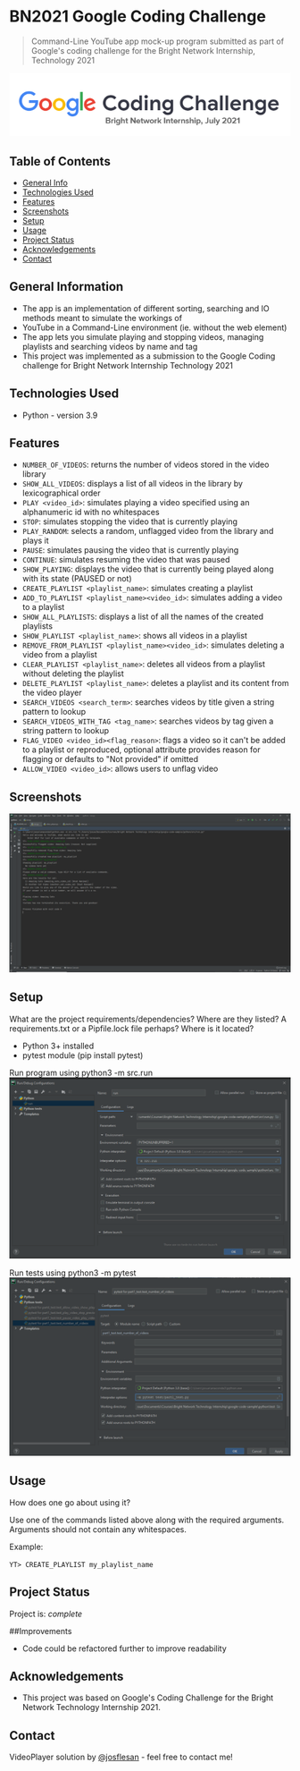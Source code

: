 # BN2021 Google Coding Challenge
> Command-Line YouTube app mock-up program submitted as part of Google's coding challenge for the
> Bright Network Internship, Technology 2021

![Example screenshot](https://github.com/josflesan/BN2021-Google-Coding-Challenge/blob/main/python/img/Google%20Coding%20Challenge%20Banner.png)

## Table of Contents
* [General Info](#general-information)
* [Technologies Used](#technologies-used)
* [Features](#features)
* [Screenshots](#screenshots)
* [Setup](#setup)
* [Usage](#usage)
* [Project Status](#project-status)
* [Acknowledgements](#acknowledgements)
* [Contact](#contact)


## General Information
- The app is an implementation of different sorting, searching and IO methods meant to simulate the workings of
- YouTube in a Command-Line environment (ie. without the web element)
- The app lets you simulate playing and stopping videos, managing playlists and searching videos by name and tag
- This project was implemented as a submission to the Google Coding challenge for Bright Network Internship Technology 2021


## Technologies Used
- Python - version 3.9


## Features
- `NUMBER_OF_VIDEOS`: returns the number of videos stored in the video library
- `SHOW_ALL_VIDEOS`: displays a list of all videos in the library by lexicographical order
- `PLAY <video_id>`: simulates playing a video specified using an alphanumeric id with no whitespaces
- `STOP`: simulates stopping the video that is currently playing
- `PLAY_RANDOM`: selects a random, unflagged video from the library and plays it
- `PAUSE`: simulates pausing the video that is currently playing
- `CONTINUE`: simulates resuming the video that was paused
- `SHOW_PLAYING`: displays the video that is currently being played along with its state (PAUSED or not)
- `CREATE_PLAYLIST <playlist_name>`: simulates creating a playlist 
- `ADD_TO_PLAYLIST <playlist_name><video_id>`: simulates adding a video to a playlist
- `SHOW_ALL_PLAYLISTS`: displays a list of all the names of the created playlists
- `SHOW_PLAYLIST <playlist_name>`: shows all videos in a playlist
- `REMOVE_FROM_PLAYLIST <playlist_name><video_id>`: simulates deleting a video from a playlist
- `CLEAR_PLAYLIST <playlist_name>`: deletes all videos from a playlist without deleting the playlist
- `DELETE_PLAYLIST <playlist_name>`: deletes a playlist and its content from the video player
- `SEARCH_VIDEOS <search_term>`: searches videos by title given a string pattern to lookup
- `SEARCH_VIDEOS_WITH_TAG <tag_name>`: searches videos by tag given a string pattern to lookup
- `FLAG_VIDEO <video_id><flag_reason>`: flags a video so it can't be added to a playlist or reproduced, optional attribute provides reason for flagging or defaults to "Not provided" if omitted
- `ALLOW_VIDEO <video_id>`: allows users to unflag video 


## Screenshots
![Example screenshot](https://github.com/josflesan/BN2021-Google-Coding-Challenge/blob/main/python/img/Use%20Case.png)


## Setup
What are the project requirements/dependencies? Where are they listed? A requirements.txt or a Pipfile.lock file perhaps? Where is it located?

- Python 3+ installed
- pytest module (pip install pytest)

Run program using python3 -m src.run
![Run Configuration](https://github.com/josflesan/BN2021-Google-Coding-Challenge/blob/main/python/img/Run%20Config.png)

Run tests using python3 -m pytest 
![Example screenshot](https://github.com/josflesan/BN2021-Google-Coding-Challenge/blob/main/python/img/Test%20Config.png)


## Usage
How does one go about using it?

Use one of the commands listed above along with the required arguments.
Arguments should not contain any whitespaces.

Example:

`YT> CREATE_PLAYLIST my_playlist_name`


## Project Status
Project is:  _complete_


##Improvements

- Code could be refactored further to improve readability


## Acknowledgements

- This project was based on Google's Coding Challenge for the Bright Network Technology Internship 2021.


## Contact
VideoPlayer solution by [@josflesan](josue.fle.sanc@gmail.com) - feel free to contact me!
